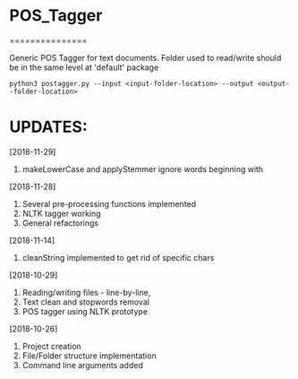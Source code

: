 # POS_Tagger
===============

Generic POS Tagger for text documents.
Folder used to read/write should be in the same level at 'default' package

	python3 postagger.py --input <input-folder-location> --output <output--folder-location>


UPDATES:
==========
[2018-11-29]
1. makeLowerCase and applyStemmer ignore words beginning with <math->

[2018-11-28]
1. Several pre-processing functions implemented
2. NLTK tagger working
3. General refactorings

[2018-11-14]
1. cleanString implemented to get rid of specific chars

[2018-10-29]
1. Reading/writing files - line-by-line, 
2. Text clean and stopwords removal
3. POS tagger using NLTK prototype

[2018-10-26]
1. Project creation
2. File/Folder structure implementation
3. Command line arguments added


